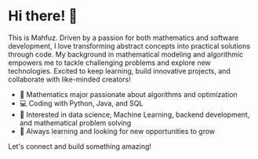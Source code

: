 # Hi there! 👋

This is Mahfuz. Driven by a passion for both mathematics and software development, I love transforming abstract concepts into practical solutions through code. My background in mathematical modeling and algorithmic  empowers me to tackle challenging problems and explore new technologies. Excited to keep learning, build innovative projects, and collaborate with like-minded creators!

- 🧮 Mathematics major passionate about algorithms and optimization
- 💻 Coding with Python, Java, and SQL
- 🧠 Interested in data science, Machine Learning, backend development, and mathematical problem solving
- 🌱 Always learning and looking for new opportunities to grow

Let's connect and build something amazing!



